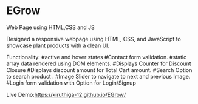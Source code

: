 # EGrow
Web Page using HTML,CSS and JS

Designed a responsive webpage using HTML, 
CSS, and JavaScript to showcase plant products with a clean UI.

Functionality:
#active and hover states
#Contact form validation.
#static array data rendered using DOM elements.
#Displays Counter for Discount Closure
#Displays discount amount for Total Cart amount.
#Search Option to search product .
#Image Slider to navigate to next and previous Image.
#Login form validation with Option for Login/Signup



Live Demo:https://kiruthiga-12.github.io/EGrow/
